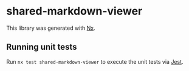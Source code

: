 # shared-markdown-viewer

This library was generated with [Nx](https://nx.dev).

## Running unit tests

Run `nx test shared-markdown-viewer` to execute the unit tests via [Jest](https://jestjs.io).

